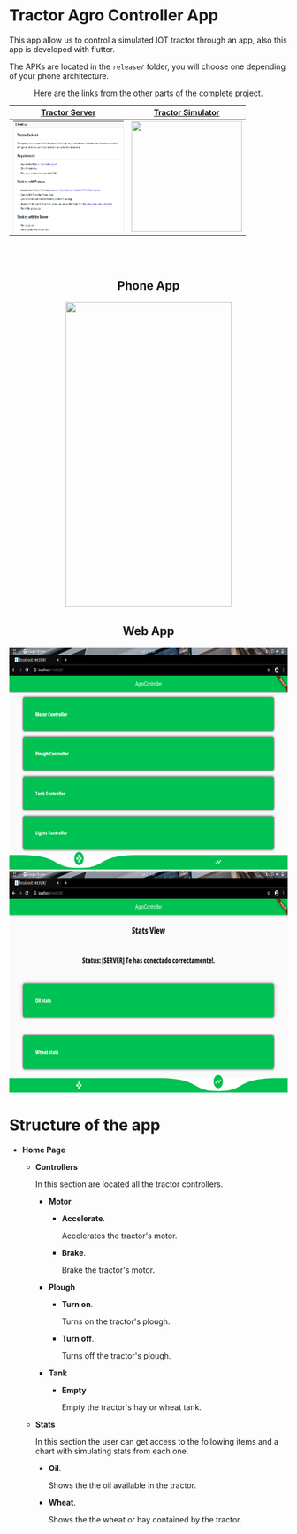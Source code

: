 # Tractor Agro Controller App

This app allow us to control a simulated IOT tractor through an app, also this app is developed with flutter.

The APKs are located in the `release/` folder, you will choose one depending of your phone architecture.

<center>

Here are the links from the other parts of the complete project.

| [Tractor Server](https://github.com/zlToxicNetherlz/tractor-backend) | [Tractor Simulator](https://github.com/Shiroke-013/Final-Conmutacion) |
| ------------- |:-------------:|
| <img src="images/server.png" width="200" height="200"> | <img src="https://raw.githubusercontent.com/Shiroke-013/Final-Conmutacion/master/Image_Proteus.PNG" width="200" height="200"> |

<br>
<br>

## Phone App
<img src="images/app_preview.gif" width="300" height="550">

## Web App

<img src="images/web_1.png" width="800" height="400">
<img src="images/web_2.png" width="800" height="400">

</center>

# Structure of the app

- **Home Page**

    - **Controllers**

        In this section are located all the tractor controllers.

        -  **Motor**

            - **Accelerate**.

                Accelerates the tractor's motor.

            - **Brake**.

                Brake the tractor's motor.

        - **Plough**

            - **Turn on**.

                Turns on the tractor's plough.

            - **Turn off**.

                Turns off the tractor's plough.

        - **Tank**

            - **Empty**

                Empty the tractor's hay or wheat tank.

    - **Stats**

        In this section the user can get access to the following items and a chart with simulating stats from each one.

        - **Oil**.

            Shows the the oil available in the tractor.

        - **Wheat**.

            Shows the the wheat or hay contained by the tractor.